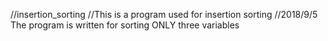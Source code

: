 //insertion_sorting
//This is a program used for insertion sorting
//2018/9/5 The program is written for sorting ONLY three variables
